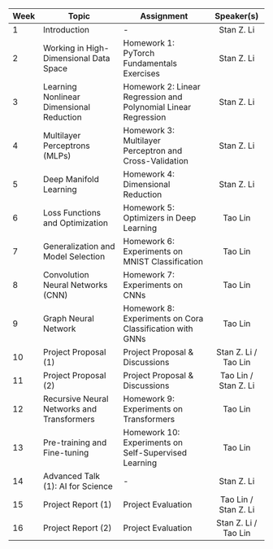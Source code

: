 
| Week | Topic                                      | Assignment                                                     |      Speaker(s)      |
|------|--------------------------------------------|----------------------------------------------------------------|:--------------------:|
| 1    | Introduction                               | -                                                              |      Stan Z. Li      |
| 2    | Working in High-Dimensional Data Space     | Homework 1: PyTorch Fundamentals Exercises                     |      Stan Z. Li      |
| 3    | Learning Nonlinear Dimensional Reduction   | Homework 2: Linear Regression and Polynomial Linear Regression |      Stan Z. Li      |
| 4    | Multilayer Perceptrons (MLPs)              | Homework 3: Multilayer Perceptron and Cross-Validation         |      Stan Z. Li      |
| 5    | Deep Manifold Learning                     | Homework 4: Dimensional Reduction                              |      Stan Z. Li      |
| 6    | Loss Functions and Optimization            | Homework 5: Optimizers in Deep Learning                        |        Tao Lin       |
| 7    | Generalization and Model Selection         | Homework 6: Experiments on MNIST Classification                |        Tao Lin       |
| 8    | Convolution Neural Networks (CNN)          | Homework 7: Experiments on CNNs                                |        Tao Lin       |
| 9    | Graph Neural Network                       | Homework 8: Experiments on Cora Classification with GNNs       |        Tao Lin       |
| 10   | Project Proposal (1)                       | Project Proposal & Discussions                                 | Stan Z. Li / Tao Lin |
| 11   | Project Proposal (2)                       | Project Proposal & Discussions                                 | Tao Lin / Stan Z. Li |
| 12   | Recursive Neural Networks and Transformers | Homework 9: Experiments on Transformers                        |        Tao Lin       |
| 13   | Pre-training and Fine-tuning               | Homework 10: Experiments on Self-Supervised Learning           |        Tao Lin       |
| 14   | Advanced Talk (1): AI for Science          | -                                                              |      Stan Z. Li      |
| 15   | Project Report (1)                         | Project Evaluation                                             | Tao Lin / Stan Z. Li |
| 16   | Project Report (2)                         | Project Evaluation                                             | Stan Z. Li / Tao Lin |
